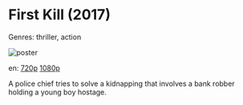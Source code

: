 # First Kill (2017)

Genres: thriller, action

![poster](http://image.tmdb.org/t/p/w500/zoia9YSg82UNYbtum9QYjKSqdLw.jpg)

en:
  [720p](magnet:?xt=urn:btih:1937E70439A5C626981A9DD5EA849F6F4CB0F815&tr=udp://glotorrents.pw:6969/announce&tr=udp://tracker.opentrackr.org:1337/announce&tr=udp://torrent.gresille.org:80/announce&tr=udp://tracker.openbittorrent.com:80&tr=udp://tracker.coppersurfer.tk:6969&tr=udp://tracker.leechers-paradise.org:6969&tr=udp://p4p.arenabg.ch:1337&tr=udp://tracker.internetwarriors.net:1337)
  [1080p](magnet:?xt=urn:btih:7A6353595BFD0CDEED43904219FEB34615950EC8&tr=udp://glotorrents.pw:6969/announce&tr=udp://tracker.opentrackr.org:1337/announce&tr=udp://torrent.gresille.org:80/announce&tr=udp://tracker.openbittorrent.com:80&tr=udp://tracker.coppersurfer.tk:6969&tr=udp://tracker.leechers-paradise.org:6969&tr=udp://p4p.arenabg.ch:1337&tr=udp://tracker.internetwarriors.net:1337)
  


A police chief tries to solve a kidnapping that involves a bank robber holding a young boy hostage.